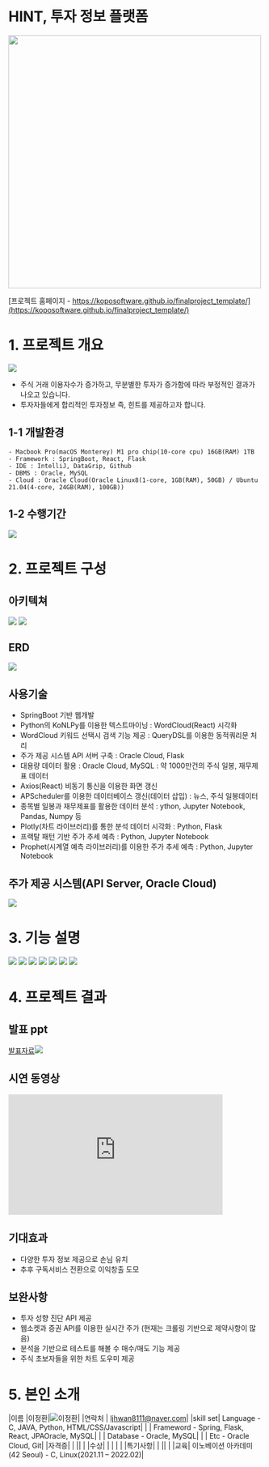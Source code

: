 # HINT, 투자 정보 플랫폼
<img src="logo.png" width="500" height="500"/>

[프로젝트 홈페이지 - https://koposoftware.github.io/finalproject_template/](https://koposoftware.github.io/finalproject_template/)

# 1. 프로젝트 개요

<img src="intro.png"/><br>

- 주식 거래 이용자수가 증가하고, 무분별한 투자가 증가함에 따라 부정적인 결과가 나오고 있습니다.
- 투자자들에게 합리적인 투자정보 즉, 힌트를 제공하고자 합니다.

## 1-1 개발환경

```
- Macbook Pro(macOS Monterey) M1 pro chip(10-core cpu) 16GB(RAM) 1TB
- Framework : SpringBoot, React, Flask
- IDE : IntelliJ, DataGrip, Github
- DBMS : Oracle, MySQL
- Cloud : Oracle Cloud(Oracle Linux8(1-core, 1GB(RAM), 50GB) / Ubuntu 21.04(4-core, 24GB(RAM), 100GB))
```

## 1-2 수행기간
<img src="gant.png"/><br>

# 2. 프로젝트 구성

## 아키텍쳐
<img src="architecture.png"/>

<img src="architecture2.png"/>
   
## ERD
<img src="erd.png"/>

## 사용기술
- SpringBoot 기반 웹개발
- Python의 KoNLPy를 이용한 텍스트마이닝
  : WordCloud(React) 시각화
- WordCloud 키워드 선택시 검색 기능 제공
  : QueryDSL를 이용한 동적쿼리문 처리
- 주가 제공 시스템 API 서버 구축
  : Oracle Cloud, Flask
- 대용량 데이터 활용
  : Oracle Cloud, MySQL
  : 약 1000만건의 주식 일봉, 재무제표 데이터
- Axios(React) 비동기 통신을 이용한 화면 갱신
- APScheduler를 이용한 데이터베이스 갱신(데이터 삽입)
  : 뉴스, 주식 일봉데이터
- 종목별 일봉과 재무제표를 활용한 데이터 분석
  : ython, Jupyter Notebook, Pandas, Numpy 등
- Plotly(차트 라이브러리)를 통한 분석 데이터 시각화
  : Python, Flask
- 프랙탈 패턴 기반 주가 추세 예측
  : Python, Jupyter Notebook
- Prophet(시계열 예측 라이브러리)를 이용한 주가 추세 예측
  : Python, Jupyter Notebook

## 주가 제공 시스템(API Server, Oracle Cloud)
<img src="api.png"/>

# 3. 기능 설명
<img src="f1.png"/>
<img src="f2.png"/>
<img src="f3.png"/>
<img src="f4.png"/>
<img src="f5.png"/>
<img src="f6.png"/>
<img src="f7.png"/>

# 4. 프로젝트 결과
   
## 발표 ppt 

[발표자료<img src="발표ppt.png"/>](/발표ppt.pptx)<br>

## 시연 동영상 

  <iframe width="424" height="238" src="https://www.youtube.com/embed/reOGfxYJre0" title="YouTube video player" frameborder="0" allow="accelerometer; autoplay; clipboard-write; encrypted-media; gyroscope; picture-in-picture" allowfullscreen></iframe>
  
## 기대효과
- 다양한 투자 정보 제공으로 손님 유치
- 추후 구독서비스 전환으로 이익창출 도모

## 보완사항
- 투자 성향 진단 API 제공
- 웹소켓과 증권 API를 이용한 실시간 주가
  (현재는 크롤링 기반으로 제약사항이 많음)
- 분석을 기반으로 테스트를 해볼 수 매수/매도 기능 제공
- 주식 초보자들을 위한 차트 도우미 제공

# 5. 본인 소개

|이름 |이정환|![이정환](/이정환.jpg)|
|연락처 | ljhwan8111@naver.com|
|skill set| Language - C, JAVA, Python, HTML/CSS/Javascript|
| | Frameword - Spring, Flask, React, JPAOracle, MySQL|
| | Database - Oracle, MySQL|
| | Etc - Oracle Cloud, Git|
|자격증| |
|| |
|수상| |
| | |
|특기사항| |
|| |
|교육| 이노베이션 아카데미(42 Seoul) - C, Linux(2021.11 – 2022.02)|
